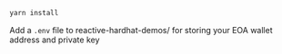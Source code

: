 ```bash
yarn install
```

Add a `.env` file to reactive-hardhat-demos/ for storing your EOA wallet address and private key